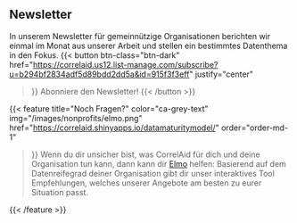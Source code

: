 

## Newsletter

 In unserem Newsletter für gemeinnützige Organisationen berichten wir einmal im Monat aus unserer Arbeit und stellen ein bestimmtes Datenthema in den Fokus. 
{{< button 
    btn-class="btn-dark"
    href="https://correlaid.us12.list-manage.com/subscribe?u=b294bf2834adf5d89bdd2dd5a&id=915f3f3eff"
    justify="center"
>}}
Abonniere den Newsletter!
{{< /button >}}



{{< feature 
    title="Noch Fragen?" 
    color="ca-grey-text"
    img="/images/nonprofits/elmo.png"
    href="https://correlaid.shinyapps.io/datamaturitymodel/"
    order="order-md-1"
>}}
Wenn du dir unsicher bist, was CorrelAid für dich und deine Organisation tun kann, dann kann dir [Elmo](https://correlaid.shinyapps.io/datamaturitymodel/) helfen: Basierend auf dem Datenreifegrad deiner Organisation gibt dir unser interaktives Tool Empfehlungen, welches unserer Angebote am besten zu eurer Situation passt. 

{{< /feature >}}

